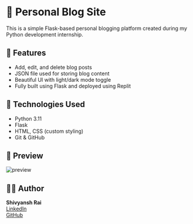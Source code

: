 # 📝 Personal Blog Site

This is a simple Flask-based personal blogging platform created during my Python development internship.

## 🔧 Features
- Add, edit, and delete blog posts
- JSON file used for storing blog content
- Beautiful UI with light/dark mode toggle
- Fully built using Flask and deployed using Replit

## 🚀 Technologies Used
- Python 3.11
- Flask
- HTML, CSS (custom styling)
- Git & GitHub

## 📸 Preview
![preview](preview.png)

## 🙋‍♂️ Author
**Shivyansh Rai**  
[LinkedIn](https://www.linkedin.com/in/www.linkedin.com/in/shivyansh-rai-14a076258/)   
[GitHub](https://github.com/1299-2004)
